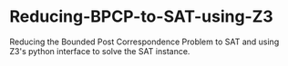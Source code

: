 # Reducing-BPCP-to-SAT-using-Z3
Reducing the Bounded Post Correspondence Problem to SAT and using Z3's python interface to solve the SAT instance.
